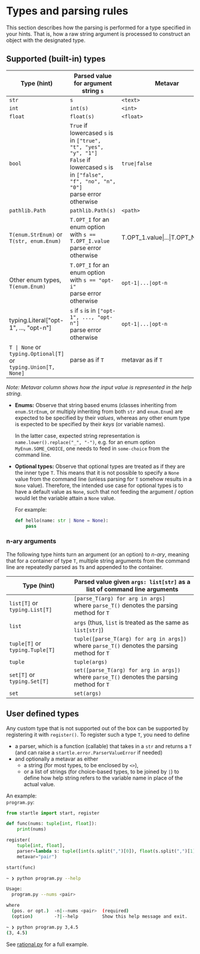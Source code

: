 # Types and parsing rules

This section describes how the parsing is performed for a type specified in your hints.
That is, how a raw string argument is processed to construct an object with the designated type.

## Supported (built-in) types


| Type (hint) | Parsed value for argument string `s` | Metavar |
| ---- | ------------- | ------- |
| `str` | `s` | `<text>` |
| `int` | `int(s)` | `<int>` |
| `float` | `float(s)` | `<float>` |
| `bool` | `True` if lowercased `s` is in `["true", "t", "yes", "y", "1"]` <br> `False` if lowercased `s` is in `["false", "f", "no", "n", "0"]` <br> parse error otherwise | `true\|false` |
| `pathlib.Path` | `pathlib.Path(s)` | `<path>` |
| `T(enum.StrEnum)` or <br> `T(str, enum.Enum)` | `T.OPT_I` for an enum option with `s == T.OPT_I.value` <br> parse error otherwise | <span class="codey"> T.OPT_1.value\|...\|T.OPT_N.value </span> |
| Other enum types, `T(enum.Enum)` | `T.OPT_I` for an enum option with `s == "opt-i"` <br> parse error otherwise | `opt-1\|...\|opt-n` |
| <span class="codey"> typing.Literal["opt-1", ..., "opt-n"] </span> | `s` if `s` is in `["opt-1", ..., "opt-n"]` <br> parse error otherwise | `opt-1\|...\|opt-n` |
| `T \| None` or <br> `typing.Optional[T]` or <br> `typing.Union[T, None]` | parse as if `T` | metavar as if `T` |


_Note: Metavar column shows how the input value is represented in the help string._

- **Enums:** Observe that string based enums (classes inheriting from `enum.StrEnum`, or
  multiply inheriting from both `str` and `enum.Enum`)
  are expected to be specified by their _values_, whereas any other enum type is expected
  to be specified by their _keys_ (or variable names).
  
  In the latter case, expected string representation is `name.lower().replace("_", "-")`, e.g.
  for an enum option `MyEnum.SOME_CHOICE`, one needs to feed in `some-choice` from the command line.

- **Optional types:** Observe that optional types are treated as if they are the inner type `T`.
  This means that it is not possible to specify a `None` value from the command line
  (unless parsing for `T` somehow results in a `None` value). 
  Therefore, the intended use case
  for optional types is to have a default value as `None`, such that not feeding the argument / option
  would let the variable attain a `None` value.
  
  For example:
  ```python
  def hello(name: str | None = None):
      pass
  ```


### n-ary arguments

The following type hints turn an argument (or an option) to _n-ary_, meaning that for a container
of type `T`, multiple string arguments from the command line are repeatedly parsed as `T`s and
appended to the container.


| Type (hint) | Parsed value given `args: list[str]` as a list of command line arguments |
| ---- | ------------- | 
| `list[T]` or `typing.List[T]` | `[parse_T(arg) for arg in args]` <br> where `parse_T()` denotes the parsing method for `T` |
| `list` | `args` (thus, `list` is treated as the same as `list[str]`) |
| `tuple[T]` or `typing.Tuple[T]` | `tuple([parse_T(arg) for arg in args])` <br> where `parse_T()` denotes the parsing method for `T` |
| `tuple` | `tuple(args)` |
| `set[T]` or `typing.Set[T]` | `set([parse_T(arg) for arg in args])` <br> where `parse_T()` denotes the parsing method for `T` |
| `set` | `set(args)` |

## User defined types

Any custom type that is not supported out of the box can be supported by registering it with `register()`.
To register such a type `T`, you need to define
- a parser, which is a function (callable) that takes in a `str` and returns a `T`
  (and can raise a `startle.error.ParserValueError` if needed)
- and optionally a metavar as either
  - a string (for most types, to be enclosed by `<>`),
  - or a list of strings (for choice-based types, to be joined by `|`)
  to define how help string refers to the variable name in place of the actual value.

An example:<br>
`program.py`:
```python
from startle import start, register

def func(nums: tuple[int, float]):
    print(nums)

register(
    tuple[int, float],
    parser=lambda s: tuple([int(s.split(",")[0]), float(s.split(",")[1])]),
    metavar="pair")

start(func)
```
```bash
~ ❯ python program.py --help

Usage:
  program.py --nums <pair>

where
  (pos. or opt.)  -n|--nums <pair>  (required)
  (option)        -?|--help         Show this help message and exit.

~ ❯ python program.py 3,4.5
(3, 4.5)
```

See [rational.py](https://github.com/oir/startle/blob/main/examples/rational.py) for a full example.
